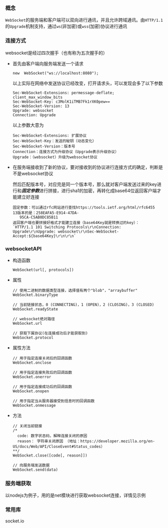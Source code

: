 ### 概念

`WebSocket`的服务端和客户端可以双向进行通讯，并且允许跨域通讯。由`HTTP/1.1`的`Upgrade`机制支持，通过`ws`(非加密)或`wss`(加密)协议进行通讯

### 连接方式

websocket是经过四次握手（也有称为五次握手的）

- 首先由客户端向服务端发送一个请求

  ```
  new  WebSocket("ws://localhost:8080");
  ```

  以上实际在网络中发送协议已经改变，打开请求头，可以发现会多了以下参数

  ```
  Sec-WebSocket-Extensions: permessage-deflate; client_max_window_bits
  Sec-WebSocket-Key: c3MolK1iTMB7Fk1rXK0pew==
  Sec-WebSocket-Version: 13
  Upgrade: websocket
  Connection: Upgrade
  ```

  以上参数大意为

  ```
  Sec-WebSocket-Extensions: 扩展协议
  Sec-WebSocket-Key：发送的秘钥（动态变化）
  Sec-WebSocket-Version：版本号
  Connection：连接方式为升级协议（Upgrade表示升级协议）
  Upgrade：（websocket）升级为websocket协议
  ```

- 在服务端接收到了新的协议，要对接收到的协议进行连接方式的确定，判断是不是websocket协议

  然后匹配版本号，对应完是同一个版本号，那么就对客户端发送过来的key进行和***固定参数***进行拼接，进行sha1的加密，再转化成base64位返回客户端才能建立好连接

  ```
  固定参数：可以通过rfc网站进行查找https://tools.ietf.org/html/rfc6455
  13版本的是：258EAFA5-E914-47DA-
     95CA-C5AB0DC85B11
  返回客户端也要拼接好格式才能建立连接（base64Key就是转换过的key）：
  `HTTP/1.1 101 Switching Protocols\r\nConnection: Upgrade\r\nUpgrade: websocket\r\nSec-WebSocket-Accept:${base64Key}\r\n\r\n`
  ```

### websocketAPI

- 构造函数

  ```
  WebSocket(url[, protocols])
  ```

- 属性

  ```
  // 使用二进制的数据类型连接，选择值有两个"blob"，"arraybuffer"
  WebSocket.binaryType
  
  // 当前链接状态，0 (CONNECTING)，1 (OPEN)，2 (CLOSING)，3 (CLOSED)
  WebSocket.readyState
  
  // websocket绝对路径
  WebSocket.url
  
  // 获取下属协议(在连接成功后才能获取到)
  WebSocket.protocol
  ```

- 属性方法

  ```
  // 用于指定连接关闭后的回调函数
  WebSocket.onclose
  
  // 用于指定连接失败后的回调函数
  WebSocket.onerror
  
  // 用于指定连接成功后的回调函数
  WebSocket.onopen
  
  // 用于指定当从服务器接受到信息时的回调函数
  WebSocket.onmessage
  ```

- 方法

  ```
  // 关闭当前链接
  /* 
  	code: 数字状态码，解释连接关闭的原因
  	reason： 字符串关闭原因 （地址：https://developer.mozilla.org/en-US/docs/Web/API/CloseEvent#Status_codes）
  **/
  WebSocket.close([code[, reason]])
  
  // 向服务端发送数据
  WebSocket.send(data)
  ```



### 服务端获取

以nodejs为例子，用的是net模块进行获取websocket连接，详情见示例



### 常用库

socket.io

